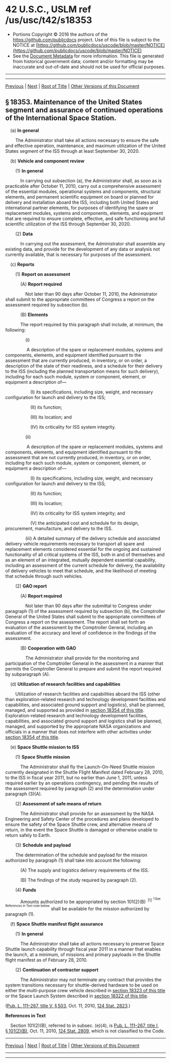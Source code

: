 ---
---

# 42 U.S.C., USLM ref /us/usc/t42/s18353

* Portions Copyright © 2016 the authors of the https://github.com/publicdocs project.
  Use of this file is subject to the NOTICE at [https://github.com/publicdocs/uscode/blob/master/NOTICE](https://github.com/publicdocs/uscode/blob/master/NOTICE)
* See the [Document Metadata](././../../../../..//README.md) for more information.
  This file is generated from historical government data; content and/or formatting may be inaccurate and out-of-date and should not be used for official purposes.

----------
----------

[Previous](./../../../../..//us/usc/t42/ch159/schIV/m__us_usc_t42_s18352.md) | [Next](./../../../../..//us/usc/t42/ch159/schIV/m__us_usc_t42_s18354.md) | [Root of Title](./../../../../../) | [Other Versions of this Document](https://publicdocs.github.io/go/links?ns=uslm&ref=%2Fus%2Fusc%2Ft42%2Fs18353)

## § 18353. Maintenance of the United States segment and assurance of continued operations of the International Space Station.

    (a) __In general__ 

        The Administrator shall take all actions necessary to ensure the safe and effective operation, maintenance, and maximum utilization of the United States segment of the ISS through at least September 30, 2020.

    (b) __Vehicle and component review__ 

        (1) __In general__ 

            In carrying out subsection (a), the Administrator shall, as soon as is practicable after October 11, 2010, carry out a comprehensive assessment of the essential modules, operational systems and components, structural elements, and permanent scientific equipment on board or planned for delivery and installation aboard the ISS, including both United States and international partner elements, for purposes of identifying the spare or replacement modules, systems and components, elements, and equipment that are required to ensure complete, effective, and safe functioning and full scientific utilization of the ISS through September 30, 2020.

        (2) __Data__ 

            In carrying out the assessment, the Administrator shall assemble any existing data, and provide for the development of any data or analysis not currently available, that is necessary for purposes of the assessment.

    (c) __Reports__ 

        (1) __Report on assessment__ 

            (A) __Report required__ 

                Not later than 90 days after October 11, 2010, the Administrator shall submit to the appropriate committees of Congress a report on the assessment required by subsection (b).

            (B) __Elements__ 

            The report required by this paragraph shall include, at minimum, the following:

                (i)

                 A description of the spare or replacement modules, systems and components, elements, and equipment identified pursuant to the assessment that are currently produced, in inventory, or on order, a description of the state of their readiness, and a schedule for their delivery to the ISS (including the planned transportation means for such delivery), including for each such module, system or component, element, or equipment a description of—

                    (I) its specifications, including size, weight, and necessary configuration for launch and delivery to the ISS;

                    (II) its function;

                    (III) its location; and

                    (IV) its criticality for ISS system integrity.

                (ii)

                 A description of the spare or replacement modules, systems and components, elements, and equipment identified pursuant to the assessment that are not currently produced, in inventory, or on order, including for each such module, system or component, element, or equipment a description of—

                    (I) its specifications, including size, weight, and necessary configuration for launch and delivery to the ISS;

                    (II) its function;

                    (III) its location;

                    (IV) its criticality for ISS system integrity; and

                    (V) the anticipated cost and schedule for its design, procurement, manufacture, and delivery to the ISS.

                (iii) A detailed summary of the delivery schedule and associated delivery vehicle requirements necessary to transport all spare and replacement elements considered essential for the ongoing and sustained functionality of all critical systems of the ISS, both in and of themselves and as an element of an integrated, mutually dependent essential capability, including an assessment of the current schedule for delivery, the availability of delivery vehicles to meet that schedule, and the likelihood of meeting that schedule through such vehicles.

        (2) __GAO report__ 

            (A) __Report required__ 

                Not later than 90 days after the submittal to Congress under paragraph (1) of the assessment required by subsection (b), the Comptroller General of the United States shall submit to the appropriate committees of Congress a report on the assessment. The report shall set forth an evaluation of the assessment by the Comptroller General, including an evaluation of the accuracy and level of confidence in the findings of the assessment.

            (B) __Cooperation with GAO__ 

                The Administrator shall provide for the monitoring and participation of the Comptroller General in the assessment in a manner that permits the Comptroller General to prepare and submit the report required by subparagraph (A).

    (d) __Utilization of research facilities and capabilities__ 

        Utilization of research facilities and capabilities aboard the ISS (other than exploration-related research and technology development facilities and capabilities, and associated ground support and logistics), shall be planned, managed, and supported as provided in [section 18354 of this title][/us/usc/t42/s18354]. Exploration-related research and technology development facilities, capabilities, and associated ground support and logistics shall be planned, managed, and supported by the appropriate NASA organizations and officials in a manner that does not interfere with other activities under [section 18354 of this title][/us/usc/t42/s18354].

    (e) __Space Shuttle mission to ISS__ 

        (1) __Space Shuttle mission__ 

            The Administrator shall fly the Launch-On-Need Shuttle mission currently designated in the Shuttle Flight Manifest dated February 28, 2010, to the ISS in fiscal year 2011, but no earlier than June 1, 2011, unless required earlier by an operations contingency, and pending the results of the assessment required by paragraph (2) and the determination under paragraph (3)(A).

        (2) __Assessment of safe means of return__ 

            The Administrator shall provide for an assessment by the NASA Engineering and Safety Center of the procedures and plans developed to ensure the safety of the Space Shuttle crew, and alternative means of return, in the event the Space Shuttle is damaged or otherwise unable to return safely to Earth.

        (3) __Schedule and payload__ 

        The determination of the schedule and payload for the mission authorized by paragraph (1) shall take into account the following:

            (A) The supply and logistics delivery requirements of the ISS.

            (B) The findings of the study required by paragraph (2).

        (4) __Funds__ 

            Amounts authorized to be appropriated by section 101(2)(B)  <sup>\[1\]</sup>  <sup><sup> 1 See References in Text note below. </sup></sup>  shall be available for the mission authorized by paragraph (1).

    (f) __Space Shuttle manifest flight assurance__ 

        (1) __In general__ 

            The Administrator shall take all actions necessary to preserve Space Shuttle launch capability through fiscal year 2011 in a manner that enables the launch, at a minimum, of missions and primary payloads in the Shuttle flight manifest as of February 28, 2010.

        (2) __Continuation of contractor support__ 

            The Administrator may not terminate any contract that provides the system transitions necessary for shuttle-derived hardware to be used on either the multi-purpose crew vehicle described in [section 18323 of this title][/us/usc/t42/s18323] or the Space Launch System described in [section 18322 of this title][/us/usc/t42/s18322].

([Pub. L. 111–267, title V, § 503][/us/pl/111/267/s503], Oct. 11, 2010, [124 Stat. 2823][/us/stat/124/2823].)

 __References in Text__ 

    Section 101(2)(B), referred to in subsec. (e)(4), is [Pub. L. 111–267, title I, § 101(2)(B)][/us/pl/111/267/s101/2/B], Oct. 11, 2010, [124 Stat. 2809][/us/stat/124/2809], which is not classified to the Code.

----------

[Previous](./../../../../..//us/usc/t42/ch159/schIV/m__us_usc_t42_s18352.md) | [Next](./../../../../..//us/usc/t42/ch159/schIV/m__us_usc_t42_s18354.md) | [Root of Title](./../../../../../) | [Other Versions of this Document](https://publicdocs.github.io/go/links?ns=uslm&ref=%2Fus%2Fusc%2Ft42%2Fs18353)

----------
----------

[/us/usc/t42/s18354]: https://publicdocs.github.io/go/links?ns=uslm&ref=%2Fus%2Fusc%2Ft42%2Fs18354
[/us/usc/t42/s18354]: https://publicdocs.github.io/go/links?ns=uslm&ref=%2Fus%2Fusc%2Ft42%2Fs18354
[/us/usc/t42/s18323]: https://publicdocs.github.io/go/links?ns=uslm&ref=%2Fus%2Fusc%2Ft42%2Fs18323
[/us/usc/t42/s18322]: https://publicdocs.github.io/go/links?ns=uslm&ref=%2Fus%2Fusc%2Ft42%2Fs18322
[/us/pl/111/267/s503]: https://publicdocs.github.io/go/links?ns=uslm&ref=%2Fus%2Fpl%2F111%2F267%2Fs503
[/us/stat/124/2823]: https://publicdocs.github.io/go/links?ns=uslm&ref=%2Fus%2Fstat%2F124%2F2823
[/us/pl/111/267/s101/2/B]: https://publicdocs.github.io/go/links?ns=uslm&ref=%2Fus%2Fpl%2F111%2F267%2Fs101%2F2%2FB
[/us/stat/124/2809]: https://publicdocs.github.io/go/links?ns=uslm&ref=%2Fus%2Fstat%2F124%2F2809


